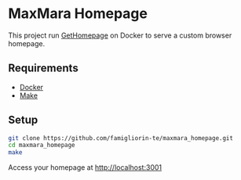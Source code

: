 # MaxMara Homepage

This project run [GetHomepage](https://gethomepage.dev/) on Docker to serve a custom browser homepage.

## Requirements
* [Docker](https://www.docker.com/)
* [Make](https://www.gnu.org/software/make/)

## Setup

```bash
git clone https://github.com/famigliorin-te/maxmara_homepage.git
cd maxmara_homepage
make
```

Access your homepage at [http://localhost:3001](http://localhost:3001)
